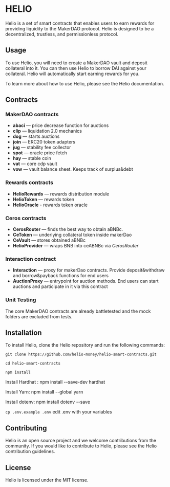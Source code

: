 # HELIO

Helio is a set of smart contracts that enables users to earn rewards for providing liquidity to the MakerDAO protocol. Helio is designed to be a decentralized, trustless, and permissionless protocol.

## Usage
To use Helio, you will need to create a MakerDAO vault and deposit collateral into it. You can then use Helio to borrow DAI against your collateral. Helio will automatically start earning rewards for you.

To learn more about how to use Helio, please see the Helio documentation.



## Contracts

### MakerDAO contracts
* **abaci** — price decrease function for auctions
* **clip** — liquidation 2.0 mechanics
* **dog** — starts auctions
* **join** — ERC20 token adapters
* **jug** — stability fee collector
* **spot** — oracle price fetch
* **hay** — stable coin
* **vat** — core cdp vault
* **vow** — vault balance sheet. Keeps track of surplus&debt

### Rewards contracts
* **HelioRewards** — rewards distribution module
* **HelioToken** — rewards token
* **HelioOracle** - rewards token oracle

### Ceros contracts
* **CerosRouter** — finds the best way to obtain aBNBc.
* **CeToken** — underlying collateral token inside makerDao
* **CeVault** — stores obtained aBNBc
* **HelioProvider** — wraps BNB into ceABNBc via _CerosRouter_

### Interaction contract
* **Interaction** — proxy for makerDao contracts. 
Provide deposit&withdraw and borrow&payback functions for end users
* **AuctionProxy** — entrypoint for auction methods.
End users can start auctions and participate in it via this contract

### Unit Testing
The core MakerDAO contracts are already battletested and the mock folders are excluded from tests.

## Installation
To install Helio, clone the Helio repository and run the following commands:
```
git clone https://github.com/helio-money/helio-smart-contracts.git

cd helio-smart-contracts  

npm install
```
Install Hardhat :
npm install --save-dev hardhat

Install Yarn:
npm install --global yarn

Install dotenv:
npm install dotenv --save

`cp .env.example .env`
edit .env with your variables 

## Contributing
Helio is an open source project and we welcome contributions from the community. If you would like to contribute to Helio, please see the Helio contribution guidelines.

## License
Helio is licensed under the MIT license.

